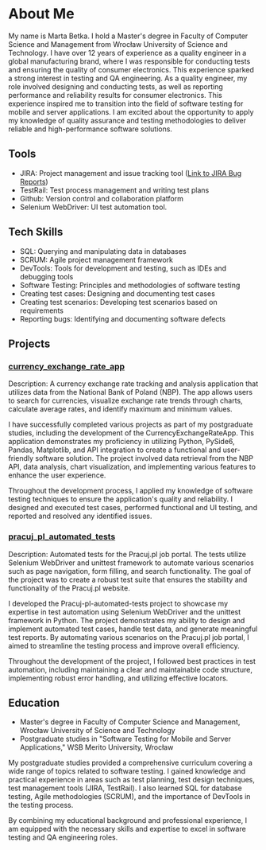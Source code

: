<!DOCTYPE html>
<html lang="en">

<head>
  <meta charset="UTF-8">
  <meta name="viewport" content="width=device-width, initial-scale=1.0">
  <title>About Me</title>
</head>

<body>
  <h1>About Me</h1>
  <p>My name is Marta Betka. I hold a Master's degree in Faculty of Computer Science and Management from Wrocław University of Science and Technology. I have over 12 years of experience as a quality engineer in a global manufacturing brand, where I was responsible for conducting tests and ensuring the quality of consumer electronics. This experience sparked a strong interest in testing and QA engineering. As a quality engineer, my role involved designing and conducting tests, as well as reporting performance and reliability results for consumer electronics. This experience inspired me to transition into the field of software testing for mobile and server applications. I am excited about the opportunity to apply my knowledge of quality assurance and testing methodologies to deliver reliable and high-performance software solutions.</p>

  <h2>Tools</h2>
  <ul>
    <li>JIRA: Project management and issue tracking tool (<a href="https://drive.google.com/drive/folders/1GglPppQT9fQdYuoqHn1Ou5it5HREB1su?usp=sharing">Link to JIRA Bug Reports</a>)</li>
    <li>TestRail: Test process management and writing test plans</li>
    <li>Github: Version control and collaboration platform</li>
    <li>Selenium WebDriver: UI test automation tool.</li>
  </ul>

  <h2>Tech Skills</h2>
  <ul>
    <li>SQL: Querying and manipulating data in databases</li>
    <li>SCRUM: Agile project management framework</li>
    <li>DevTools: Tools for development and testing, such as IDEs and debugging tools</li>
    <li>Software Testing: Principles and methodologies of software testing</li>
    <li>Creating test cases: Designing and documenting test cases</li>
    <li>Creating test scenarios: Developing test scenarios based on requirements</li>
    <li>Reporting bugs: Identifying and documenting software defects</li>
  </ul>

  <h2>Projects</h2>
  <h3><a href="https://github.com/Martabtk/CurrencyExchangeRateApp.git">currency_exchange_rate_app</a></h3>
  <p>Description: A currency exchange rate tracking and analysis application that utilizes data from the National Bank of Poland (NBP). The app allows users to search for currencies, visualize exchange rate trends through charts, calculate average rates, and identify maximum and minimum values.</p>
  <p>I have successfully completed various projects as part of my postgraduate studies, including the development of the CurrencyExchangeRateApp. This application demonstrates my proficiency in utilizing Python, PySide6, Pandas, Matplotlib, and API integration to create a functional and user-friendly software solution. The project involved data retrieval from the NBP API, data analysis, chart visualization, and implementing various features to enhance the user experience.</p>
  <p>Throughout the development process, I applied my knowledge of software testing techniques to ensure the application's quality and reliability. I designed and executed test cases, performed functional and UI testing, and reported and resolved any identified issues.</p>

  <h3><a href="https://github.com/Martabtk/Pracuj-pl-automated-tests">pracuj_pl_automated_tests</a></h3>
  <p>Description: Automated tests for the Pracuj.pl job portal. The tests utilize Selenium WebDriver and unittest framework to automate various scenarios such as page navigation, form filling, and search functionality. The goal of the project was to create a robust test suite that ensures the stability and functionality of the Pracuj.pl website.</p>
  <p>I developed the Pracuj-pl-automated-tests project to showcase my expertise in test automation using Selenium WebDriver and the unittest framework in Python. The project demonstrates my ability to design and implement automated test cases, handle test data, and generate meaningful test reports. By automating various scenarios on the Pracuj.pl job portal, I aimed to streamline the testing process and improve overall efficiency.</p>
  <p>Throughout the development of the project, I followed best practices in test automation, including maintaining a clear and maintainable code structure, implementing robust error handling, and utilizing effective locators.</p>

 <h2>Education</h2>
  <ul>
    <li>Master's degree in Faculty of Computer Science and Management, Wrocław University of Science and Technology</li>
    <li>Postgraduate studies in "Software Testing for Mobile and Server Applications," WSB Merito University, Wrocław</li>
  </ul>
  <p>My postgraduate studies provided a comprehensive curriculum covering a wide range of topics related to software testing. I gained knowledge and practical experience in areas such as test planning, test design techniques, test management tools (JIRA, TestRail). I also learned SQL for database testing, Agile methodologies (SCRUM), and the importance of DevTools in the testing process.</p>

  <p>By combining my educational background and professional experience, I am equipped with the necessary skills and expertise to excel in software testing and QA engineering roles.</p>
</body>

</html>
